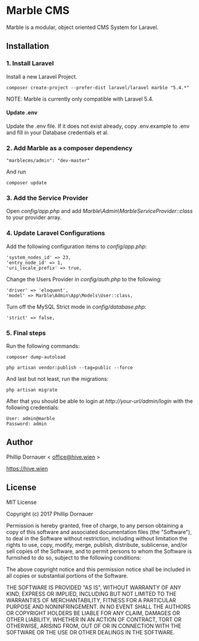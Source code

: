 # Marble CMS 

Marble is a modular, object oriented CMS System for Laravel.

## Installation

### 1. Install Laravel

Install a new Laravel Project.


    composer create-project --prefer-dist laravel/laravel marble "5.4.*"


NOTE: Marble is currently only compatible with Laravel 5.4.

#### Update .env

Update the .env file. If it does not exist already, copy .env.example to .env and fill in your Database credentials et al.

### 2. Add Marble as a composer dependency


    "marblecms/admin": "dev-master"

And run

    composer update

### 3. Add the Service Provider

Open *config/app.php* and add *Marble\Admin\MarbleServiceProvider::class* to your provider array.

### 4. Update Laravel Configurations

Add the following configuration items to *config/app.php*:

    'system_nodes_id' => 23,
    'entry_node_id' => 1,
    'uri_locale_prefix' => true,

Change the Users Provider in *config/auth.php* to the following:

    'driver' => 'eloquent',
    'model' => Marble\Admin\App\Models\User::class,

Turn off the MySQL Strict mode in *config/database.php*:

    'strict' => false,

### 5. Final steps

Run the following commands:


    composer dump-autoload

    php artisan vendor:publish --tag=public --force

And last but not least, run the migrations:

    php artisan migrate


After that you should be able to login at *http://your-url/admin/login* with the following credentials:

    User: admin@marble
    Password: admin


## Author

Phillip Dornauer < office@hive.wien >

https://hive.wien


## License

MIT License

Copyright (c) 2017 Phillip Dornauer

Permission is hereby granted, free of charge, to any person obtaining a copy
of this software and associated documentation files (the "Software"), to deal
in the Software without restriction, including without limitation the rights
to use, copy, modify, merge, publish, distribute, sublicense, and/or sell
copies of the Software, and to permit persons to whom the Software is
furnished to do so, subject to the following conditions:

The above copyright notice and this permission notice shall be included in all
copies or substantial portions of the Software.

THE SOFTWARE IS PROVIDED "AS IS", WITHOUT WARRANTY OF ANY KIND, EXPRESS OR
IMPLIED, INCLUDING BUT NOT LIMITED TO THE WARRANTIES OF MERCHANTABILITY,
FITNESS FOR A PARTICULAR PURPOSE AND NONINFRINGEMENT. IN NO EVENT SHALL THE
AUTHORS OR COPYRIGHT HOLDERS BE LIABLE FOR ANY CLAIM, DAMAGES OR OTHER
LIABILITY, WHETHER IN AN ACTION OF CONTRACT, TORT OR OTHERWISE, ARISING FROM,
OUT OF OR IN CONNECTION WITH THE SOFTWARE OR THE USE OR OTHER DEALINGS IN THE
SOFTWARE.